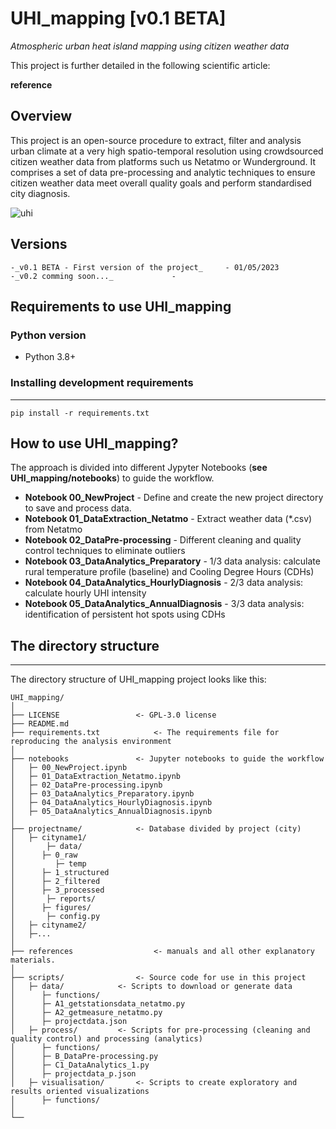 # UHI_mapping [v0.1 BETA]
_Atmospheric urban heat island mapping using citizen weather data_

This project is further detailed in the following scientific article: 

  **reference**


## Overview
This project is an open-source procedure to extract, filter and analysis urban climate at a very high spatio-temporal resolution using crowdsourced citizen weather data from platforms such us Netatmo or Wunderground.
It comprises a set of data pre-processing and analytic techniques to ensure citizen weather data meet overall quality goals and perform standardised city diagnosis.

![uhi](https://github.com/lizanafj/UHI_mapping/blob/main/references/UHI_London_hottestdays_1.gif)

## Versions

	-_v0.1 BETA - First version of the project_ 	- 01/05/2023
	-_v0.2 comming soon..._				- 

## Requirements to use UHI_mapping

### Python version
 - Python 3.8+

### Installing development requirements
------------

    pip install -r requirements.txt


## How to use **UHI_mapping**?

The approach is divided into different Jypyter Notebooks (**see UHI_mapping/notebooks**) to guide the workflow.

- **Notebook 00_NewProject** - Define and create the new project directory to save and process data. 
- **Notebook 01_DataExtraction_Netatmo** - Extract weather data (*.csv) from Netatmo 
- **Notebook 02_DataPre-processing** - Different cleaning and quality control techniques to eliminate outliers
- **Notebook 03_DataAnalytics_Preparatory** - 1/3 data analysis: calculate rural temperature profile (baseline) and Cooling Degree Hours (CDHs)
- **Notebook 04_DataAnalytics_HourlyDiagnosis** - 2/3 data analysis: calculate hourly UHI intensity 
- **Notebook 05_DataAnalytics_AnnualDiagnosis** - 3/3 data analysis: identification of persistent hot spots using CDHs


## The directory structure
------------

The directory structure of UHI_mapping project looks like this: 

```
UHI_mapping/
│ 
├── LICENSE 				<- GPL-3.0 license
├── README.md
├── requirements.txt   			<- The requirements file for reproducing the analysis environment
│          		
├── notebooks				<- Jupyter notebooks to guide the workflow
│   ├─ 00_NewProject.ipynb      	
│   ├─ 01_DataExtraction_Netatmo.ipynb        		
│   ├─ 02_DataPre-processing.ipynb 
│   ├─ 03_DataAnalytics_Preparatory.ipynb 
│   ├─ 04_DataAnalytics_HourlyDiagnosis.ipynb 
│   ├─ 05_DataAnalytics_AnnualDiagnosis.ipynb     		
│             		
├── projectname/			<- Database divided by project (city)
│   ├─ cityname1/
│   	├─ data/
│	   ├─ 0_raw
│	      ├─ temp				
│	   ├─ 1_structured
│	   ├─ 2_filtered
│	   ├─ 3_processed    
│   	├─ reports/
│	   ├─ figures/  
│   	├─ config.py                    		
│   ├─ cityname2/
│	├─...
│
├── references         			<- manuals and all other explanatory materials.          
│
├── scripts/				<- Source code for use in this project
│	├─ data/			<- Scripts to download or generate data
│	   ├─ functions/
│	   ├─ A1_getstationsdata_netatmo.py
│	   ├─ A2_getmeasure_netatmo.py
│	   ├─ projectdata.json
│	├─ process/			<- Scripts for pre-processing (cleaning and quality control) and processing (analytics)
│	   ├─ functions/
│	   ├─ B_DataPre-processing.py
│	   ├─ C1_DataAnalytics_1.py
│	   ├─ projectdata_p.json
│	├─ visualisation/		<- Scripts to create exploratory and results oriented visualizations
│	   ├─ functions/
│
└──
```
